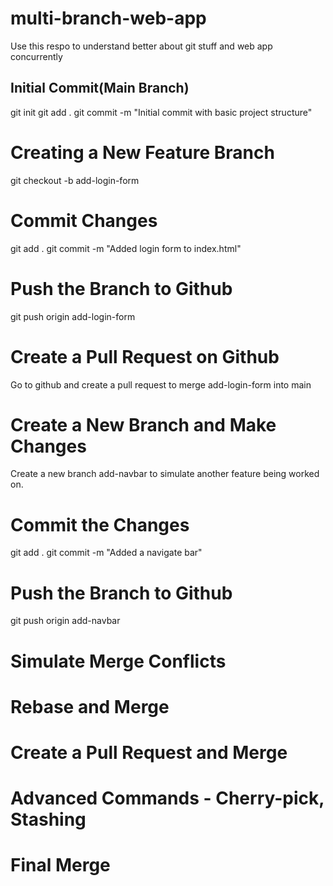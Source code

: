 # multi-branch-web-app
Use this respo to understand better about git stuff and web app concurrently

## Initial Commit(Main Branch)
git init
git add .
git commit -m "Initial commit with basic project structure"

# Creating a New Feature Branch
git checkout -b add-login-form

# Commit Changes
git add .
git commit -m "Added login form to index.html"

# Push the Branch to Github
git push origin add-login-form

# Create a Pull Request on Github
Go to github and create a pull request to merge add-login-form into main

# Create a New Branch and Make Changes
Create a new branch add-navbar to simulate another feature being worked on.

# Commit the Changes
git add .
git commit -m "Added a navigate bar"

# Push the Branch to Github
git push origin add-navbar

# Simulate Merge Conflicts
# Rebase and Merge
# Create a Pull Request and Merge
# Advanced Commands - Cherry-pick, Stashing
# Final Merge
